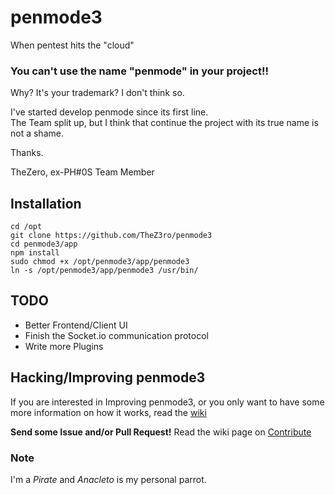 # penmode3
When pentest hits the "cloud"

### You can't use the name "penmode" in your project!!
Why? It's your trademark? I don't think so.

I've started develop penmode since its first line.<br/>
The Team split up, but I think that continue the project with its true name is not a shame.

Thanks.

TheZero, ex-PH#0S Team Member

## Installation

```shell
cd /opt
git clone https://github.com/TheZ3ro/penmode3
cd penmode3/app
npm install
sudo chmod +x /opt/penmode3/app/penmode3
ln -s /opt/penmode3/app/penmode3 /usr/bin/
```

## TODO

 * Better Frontend/Client UI
 * Finish the Socket.io communication protocol
 * Write more Plugins

## Hacking/Improving penmode3
If you are interested in Improving penmode3, or you only want to have
some more information on how it works, read the [wiki](https://github.com/TheZ3ro/penmode3/wiki/)

**Send some Issue and/or Pull Request!**
Read the wiki page on [Contribute](https://github.com/TheZ3ro/penmode3/wiki/Contribute)

### Note
I'm a *Pirate* and *Anacleto* is my personal parrot.
